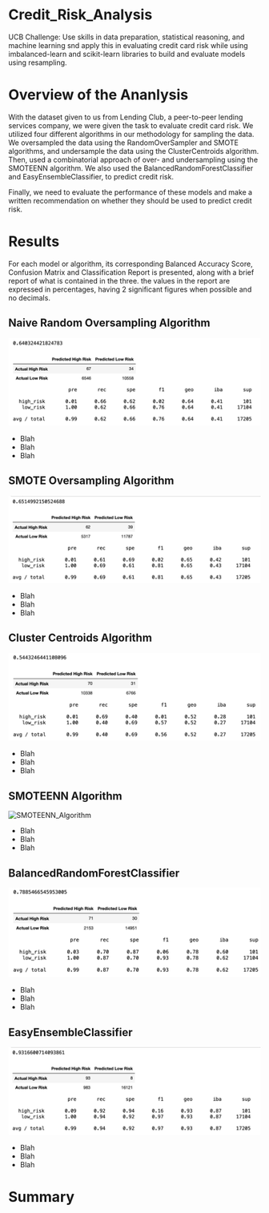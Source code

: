 # Credit_Risk_Analysis
UCB Challenge: Use skills in data preparation, statistical reasoning, and machine learning snd apply this in evaluating credit card risk while using imbalanced-learn and scikit-learn libraries to build and evaluate models using resampling.
 
# Overview of the Ananlysis 
With the dataset given to us from Lending Club, a peer-to-peer lending services company, we were given the task to evaluate credit card risk. We utilized four different algorithms in our methodology for sampling the data. We oversampled the data using the RandomOverSampler and SMOTE algorithms, and undersample the data using the ClusterCentroids algorithm. Then, used a combinatorial approach of over- and undersampling using the SMOTEENN algorithm. We also used the BalancedRandomForestClassifier and EasyEnsembleClassifier, to predict credit risk. 

Finally, we need to evaluate the performance of these models and make a written recommendation on whether they should be used to predict credit risk.


# Results
For each model or algorithm, its corresponding Balanced Accuracy Score, Confusion Matrix and Classification Report is presented, along with a brief report of what is contained in the three. the values in the report are expressed in percentages, having 2 significant figures when possible and no decimals.

## Naive Random Oversampling Algorithm
![Naive_Random_Oversampling_Algorithm](resources/NROA.png)
* Blah
* Blah
* Blah

## SMOTE Oversampling Algorithm
![SMOTE_Oversampling_Algorithm](resources/SMOTE.png)
* Blah
* Blah
* Blah

## Cluster Centroids Algorithm
![Cluster_Centroids_Algorithm](resources/CCA.png)
* Blah
* Blah
* Blah

## SMOTEENN Algorithm
![SMOTEENN_Algorithm](resources/SMOTEEN.png)
* Blah
* Blah
* Blah

## BalancedRandomForestClassifier
![BalancedRandomForestClassifie](resources/BRFC.png)
* Blah
* Blah
* Blah

## EasyEnsembleClassifier
![EasyEnsembleClassifier](resources/EEC.png)
* Blah
* Blah
* Blah

# Summary
